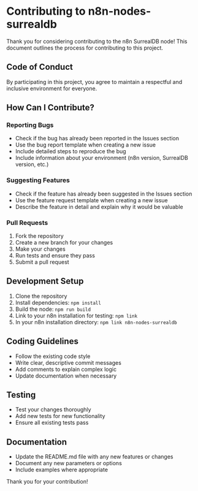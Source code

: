 # Contributing to n8n-nodes-surrealdb

Thank you for considering contributing to the n8n SurrealDB node! This document outlines the process for contributing to this project.

## Code of Conduct

By participating in this project, you agree to maintain a respectful and inclusive environment for everyone.

## How Can I Contribute?

### Reporting Bugs

- Check if the bug has already been reported in the Issues section
- Use the bug report template when creating a new issue
- Include detailed steps to reproduce the bug
- Include information about your environment (n8n version, SurrealDB version, etc.)

### Suggesting Features

- Check if the feature has already been suggested in the Issues section
- Use the feature request template when creating a new issue
- Describe the feature in detail and explain why it would be valuable

### Pull Requests

1. Fork the repository
2. Create a new branch for your changes
3. Make your changes
4. Run tests and ensure they pass
5. Submit a pull request

## Development Setup

1. Clone the repository
2. Install dependencies: `npm install`
3. Build the node: `npm run build`
4. Link to your n8n installation for testing: `npm link`
5. In your n8n installation directory: `npm link n8n-nodes-surrealdb`

## Coding Guidelines

- Follow the existing code style
- Write clear, descriptive commit messages
- Add comments to explain complex logic
- Update documentation when necessary

## Testing

- Test your changes thoroughly
- Add new tests for new functionality
- Ensure all existing tests pass

## Documentation

- Update the README.md file with any new features or changes
- Document any new parameters or options
- Include examples where appropriate

Thank you for your contribution!
